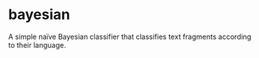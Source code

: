 # bayesian
A simple naïve Bayesian classifier that classifies text fragments according to their language.
